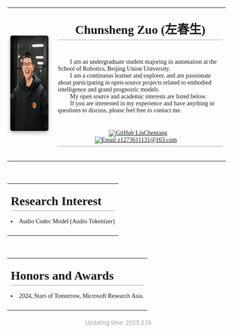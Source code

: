 <table style="border: none; border-collapse: collapse; margin-bottom: 20px;">
  <tr>
    <td valign="middle" style="border: none;">       
      <a href="./"><img src="../images/ChunshengZuo休闲.jpg" alt="Chunsheng Zuo Profile Photo" width="220px" height="220px" style="box-shadow: 0px 4px 10px rgba(0, 0, 0, 0.3); border-radius: 5px;" /></a>&nbsp;
    </td>
    <td align="left" valign="middle" style="font-family:JetBrains Mono; font-size: 14px; border: none; padding-left: 15px;">
            <h1 style="text-align: center; font-family:JetBrains Mono; border-bottom: 2px solid #ccc; margin-top: 10px; margin-bottom: 0; padding-bottom: 5px; border-top: none;">Chunsheng Zuo (左春生)</h1>
      <br />
      <p style="margin-top: 10px; margin-bottom: 10px;">
        I am an undergraduate student majoring in automation at the School of Robotics, Beijing Union University.<br>
        I am a continuous learner and explorer, and am passionate about participating in open-source projects related to embodied intelligence and grand prognostic models.<br>
        My open source and academic interests are listed below.<br>
        If you are interested in my experience and have anything or questions to discuss, please feel free to contact me.
      </p>
      <p style="text-align: center; border-bottom: 2px solid #ccc; margin-top: 10px; padding-bottom: 5px;">
        <a href="https://github.com/LinChentang" target="_blank" rel="noopener noreferrer"><img src="https://img.shields.io/badge/GitHub-LinChentang-blue" alt="GitHub LinChentang"></a>&nbsp; &nbsp;
        <a href="mailto:z1273611131@163.com"><img src="https://img.shields.io/badge/Email-z1273611131@163.com-red" alt="Email z1273611131@163.com"></a>
      </p>
    </td>
  </tr>
</table>

<table style="border: none; border-collapse: collapse; margin-bottom: 20px;">
  <tr>
    <td align="left" valign="top" style="font-family:JetBrains Mono; font-size: 14px; border: none; padding: 8px;">
            <h1 style="margin-top: 0; margin-bottom: 0; font-family:JetBrains Mono; border-bottom: 2px solid #ccc; padding-bottom: 5px; border-top: none;">Research Interest</h1>
      <li>Audio Codec Model (Audio Tokenizer)</li>
    </td>
  </tr>
</table>

<table style="border: none; border-collapse: collapse; margin-bottom: 20px;">
  <tr>
    <td align="left" valign="top" style="font-family:JetBrains Mono; font-size: 14px; border: none; padding: 8px;">
            <h1 style="margin-top: 0; margin-bottom: 0; font-family:JetBrains Mono; border-bottom: 2px solid #ccc; padding-bottom: 5px; border-top: none;">Honors and Awards</h1>
      <li>2024, Stars of Tomorrow, Microsoft Research Asia.</li>
    </td>
  </tr>
</table>

<p style="text-align:center; font-size:small; color:#A0A0A0;">
  Updating time: 2025.5.13
</p>